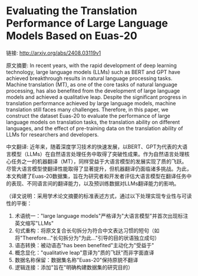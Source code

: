 # Evaluating the Translation Performance of Large Language Models Based on Euas-20

链接: http://arxiv.org/abs/2408.03119v1

原文摘要:
In recent years, with the rapid development of deep learning technology,
large language models (LLMs) such as BERT and GPT have achieved breakthrough
results in natural language processing tasks. Machine translation (MT), as one
of the core tasks of natural language processing, has also benefited from the
development of large language models and achieved a qualitative leap. Despite
the significant progress in translation performance achieved by large language
models, machine translation still faces many challenges. Therefore, in this
paper, we construct the dataset Euas-20 to evaluate the performance of large
language models on translation tasks, the translation ability on different
languages, and the effect of pre-training data on the translation ability of
LLMs for researchers and developers.

中文翻译:
近年来，随着深度学习技术的快速发展，以BERT、GPT为代表的大语言模型（LLMs）在自然语言处理任务中取得了突破性成果。作为自然语言处理核心任务之一的机器翻译（MT），同样受益于大语言模型的发展实现了质的飞跃。尽管大语言模型使翻译性能取得了显著提升，但机器翻译仍面临诸多挑战。为此，本文构建了Euas-20数据集，旨在为研究者和开发者评估大语言模型在翻译任务中的表现、不同语言间的翻译能力，以及预训练数据对LLMs翻译能力的影响。

（译文说明：采用学术论文摘要的标准表述方式，通过以下处理实现专业性与可读性的平衡：
1. 术语统一："large language models"严格译为"大语言模型"并首次出现标注英文缩写"LLMs"
2. 句式重构：将原文复合长句拆分为符合中文表达习惯的短句（如将"Therefore..."长句拆分为"为此..."引导的目的状语独立成句）
3. 语态转换：被动语态"has been benefited"主动化为"受益于"
4. 概念显化："qualitative leap"意译为"质的飞跃"而非字面直译
5. 数据名称保留：数据集名称"Euas-20"保持原貌不翻译
6. 逻辑连接：添加"旨在"明确构建数据集的研究目的）
